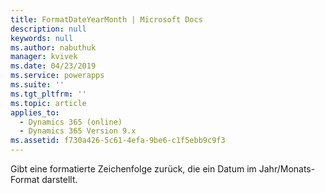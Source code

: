 ```yaml
---
title: FormatDateYearMonth | Microsoft Docs
description: null
keywords: null
ms.author: nabuthuk
manager: kvivek
ms.date: 04/23/2019
ms.service: powerapps
ms.suite: ''
ms.tgt_pltfrm: ''
ms.topic: article
applies_to:
  - Dynamics 365 (online)
  - Dynamics 365 Version 9.x
ms.assetid: f730a426-5c61-4efa-9be6-c1f5ebb9c9f3
---
```


Gibt eine formatierte Zeichenfolge zurück, die ein Datum im Jahr/Monats-Format darstellt.
